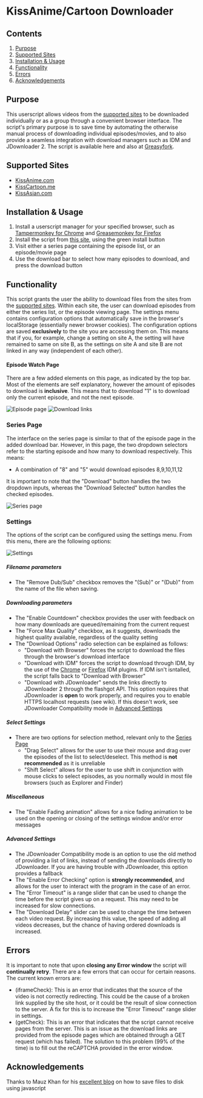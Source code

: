 KissAnime/Cartoon Downloader
=============
Contents
-------
1. [Purpose](#purpose)
2. [Supported Sites](#supported-sites)
3. [Installation & Usage](#installation-&-usage)
4. [Functionality](#functionality)
5. [Errors](#errors)
6. [Acknowledgements](#acknowledgements)

Purpose
----
This userscript allows videos from the [supported sites](#supported-sites) to be downloaded individually or as a group through a convenient browser interface. The script's primary purpose is to save time by automating the otherwise manual process of downloading individual episodes/movies, and to also provide a seamless integration with download managers such as IDM and JDownloader 2. The script is available here and also at [Greasyfork](https://greasyfork.org/en/scripts/10305-kissanime-cartoon-downloader).

Supported Sites
--------
- [KissAnime.com](http://kissanime.com/) 
- [KissCartoon.me](http://kisscartoon.me/) 
- [KissAsian.com](http://kissasian.com/)


Installation & Usage
------------
1. Install a userscript manager for your specified browser, such as [Tampermonkey for Chrome](https://chrome.google.com/webstore/detail/tampermonkey/dhdgffkkebhmkfjojejmpbldmpobfkfo?hl=en) and [Greasemonkey for Firefox](https://addons.mozilla.org/en-US/firefox/addon/greasemonkey/)
2. Install the script from [this site](https://greasyfork.org/en/scripts/10305-kissanime-cartoon-downloader), using the green install button
3. Visit either a series page containing the episode list, or an episode/movie page
4. Use the download bar to select how many episodes to download, and press the download button

Functionality
--------
This script  grants the user the ability to download files from the sites from the [supported sites](#supported-sites). Within each site, the user can download episodes from either the series list, or the episode viewing page. The settings menu contains configuration options that automatically save in the browser's localStorage (essentially newer browser cookies). The configuration options are saved **exclusively** to the site you are accessing them on. This means that if you, for example, change a setting on site A, the setting will have remained to same on site B, as the settings on site A and site B are not linked in any way (independent of each other).

#### Episode Watch Page
There are a few added elements on this page, as indicated by the top bar. Most of the elements are self explanatory, however the amount of episodes to download is **inclusive**. This means that to download "1" is to download only the current episode, and not the next episode.

![Episode page](https://raw.githubusercontent.com/Domination9987/KissAnime-Cartoon-Downloader/master/screenshots/episodePage.jpg "Episode watch page")
![Download links](https://raw.githubusercontent.com/Domination9987/KissAnime-Cartoon-Downloader/master/screenshots/downloadLinks.jpg "Edited download links")

### Series Page
The interface on the series page is similar to that of the episode page in the added download bar. However, in this page, the two dropdown selectors refer to the starting episode and how many to download respectively. This means:
+ A combination of "8" and "5" would download episodes 8,9,10,11,12

It is important to note that the "Download" button handles the two dropdown inputs, whereas the "Download Selected" button handles the checked episodes.

![Series page](https://github.com/Domination9987/KissAnime-Cartoon-Downloader/blob/master/screenshots/seriesPage.jpg?raw=true "Series page")

### Settings

The options of the script can be configured using the settings menu. From this menu, there are the following options:

![Settings](https://raw.githubusercontent.com/Domination9987/KissAnime-Cartoon-Downloader/master/screenshots/settings.jpg "Settings window")

##### Filename parameters
  + The "Remove Dub/Sub" checkbox removes the "(Sub)" or "(Dub)" from the name of the file when saving.

##### Downloading parameters
+ The "Enable Countdown" checkbox provides the user with feedback on how many downloads are queued/remaining from the  current request
+ The "Force Max Quality" checkbox, as it suggests, downloads the highest quality available, regardless of the quality setting
+ The  "Download Options" radio selection can be explained as follows:
  + "Download with Browser" forces the script to download the files through the browser's download interface
  + "Download with IDM" forces the script to download through IDM, by the use of the [Chrome](http://www.internetdownloadmanager.com/register/new_faq/chrome_extension.html) or [Firefox](http://getidmcc.com/) IDM plugins. If IDM isn't isntalled, the script falls back to "Download with Browser"
  + "Download with JDownloader" sends the links directly to JDownloader 2 through the flashgot API. This option requires that JDownloader is **open** to work properly, and requires you to enable HTTPS localhost requests (see wiki). If this doesn't work, see JDownloader Compatibility mode in [Advanced Settings](#advanced-settings)

##### Select Settings
+ There are two options for selection method, relevant only to the [Series Page](#series-page)
  + "Drag Select" allows for the user to use their mouse and drag over the episodes of the list to select/deselect. This method is **not recommended** as it is unreliable
  + "Shift Select" allows for the user to use shift in conjunction with mouse clicks to select episodes, as you normally would in most file browsers (such as Explorer and Finder)

##### Miscellaneous
+ The "Enable Fading animation" allows for a nice fading animation to be used on the opening or closing of the settings window and/or error messages

##### Advanced Settings
+ The JDownloader Compatibility mode is an option to use the old method of providing a list of links, instead of sending the downloads directly to JDownloader. If you are having trouble with JDownloader, this option provides a fallback
+ The "Enable Error Checking" option is **strongly recommended**, and allows for the user to interact with the program in the case of an error.
+ The "Error Timeout" is a range slider that can be used to change the time before the script gives up on a request. This may need to be increased for slow connections. 
+ The "Download Delay" slider can be used to change the time between each video request. By increasing this value, the speed of adding all videos decreases, but the chance of having ordered downloads is increased. 

Errors
----
It is important to note that upon **closing any Error window** the script will **continually retry**. There are a few errors that can occur for certain reasons. The current known errors are:
+ (iframeCheck): This is an error that indicates that the source of the video is not correctly redirecting. This could be the cause of a broken link supplied by the site host, or it could be the result of slow connection to the server. A fix for this is to increase the "Error Timeout" range slider in settings.
+ (getCheck): This is an error that indicates that the script cannot receive pages from the server. This is an issue as the download links are provided from the episode pages which are obtained through a GET request (which has failed). The solution to this problem (99% of the time) is to fill out the reCAPTCHA provided in the error window.

Acknowledgements
----
Thanks to Mauz Khan for his [excellent blog](http://muaz-khan.blogspot.com.au/2012/10/save-files-on-disk-using-javascript-or.html) on how to save files to disk using javascript